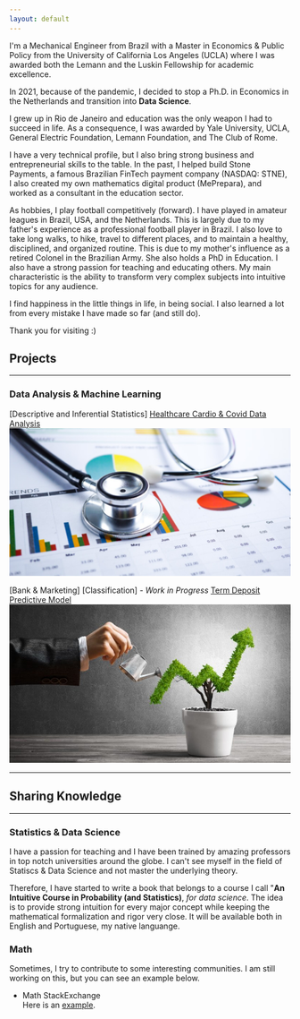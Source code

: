 ```yaml
---
layout: default
---
```


I'm a Mechanical Engineer from Brazil with a Master in Economics & Public Policy from the University of California Los Angeles (UCLA) where I was awarded both the Lemann and the Luskin Fellowship for academic excellence. 

In 2021, because of the pandemic, I decided to stop a Ph.D. in Economics in the Netherlands and transition into **Data Science**.

I grew up in Rio de Janeiro and education was the only weapon I had to succeed in life. As a consequence, I was awarded by Yale University, UCLA, General Electric Foundation, Lemann Foundation, and The Club of Rome.

I have a very technical profile, but I also bring strong business and entrepreneurial skills to the table. In the past, I helped build Stone Payments, a famous Brazilian FinTech payment company (NASDAQ: STNE), I also created my own mathematics digital product (MePrepara), and worked as a consultant in the education sector.

As hobbies, I play football competitively (forward). I have played in amateur leagues in Brazil, USA, and the Netherlands. This is largely due to my father's experience as a professional football player in Brazil. I also love to take long walks, to hike, travel to different places, and to maintain a healthy, disciplined, and organized routine. This is due to my mother's influence as a retired Colonel in the Brazilian Army. She also holds a PhD in Education. I also have a strong passion for teaching and educating others. My main characteristic is the ability to transform very complex subjects into intuitive topics for any audience.

I find happiness in the little things in life, in being social. I also learned a lot from every mistake I have made so far (and still do).

Thank you for visiting :)

## Projects

---

### Data Analysis & Machine Learning

[Descriptive and Inferential Statistics]
[Healthcare Cardio & Covid Data Analysis](https://github.com/caiocvelasco/cardio-covid-project.git)
<img src = "assets/img/health.jfif">

[Bank & Marketing] [Classification] - _Work in Progress_
[Term Deposit Predictive Model](https://github.com/caiocvelasco/ml-project-bank-term-deposit/blob/main/bank-term-deposit-notebook.ipynb)
<img src = "assets/img/fixed-asset.jpg">

--- 

## Sharing Knowledge

---

### Statistics & Data Science
I have a passion for teaching and I have been trained by amazing professors in top notch universities around the globe. I can't see myself in the field of Statiscs & Data Science and not master the underlying theory. 

Therefore, I have started to write a book that belongs to a course I call "**An Intuitive Course in Probability (and Statistics)**, _for data science_. The idea is to provide strong intuition for every major concept while keeping the mathematical formalization and rigor very close. It will be available both in English and Portuguese, my native languange.

### Math
Sometimes, I try to contribute to some interesting communities. I am still working on this, but you can see an example below.

* Math StackExchange\
Here is an [example](https://math.stackexchange.com/a/3444354/727414).
